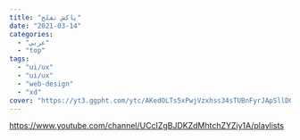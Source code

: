 ```yaml
---
title: "ياكش تفلح"
date: "2021-03-14"
categories:
  - "عربي"
  - "top"
tags:
  - "ui/ux"
  - "ui/ux"
  - "web-design"
  - "xd"
cover: "https://yt3.ggpht.com/ytc/AKedOLTs5xPwjVzxhss34sTUBnFyrJApSllD0pa3oQaOhw=s88-c-k-c0x00ffffff-no-rj"
---
```


https://www.youtube.com/channel/UCcIZgBJDKZdMhtchZYZiy1A/playlists
